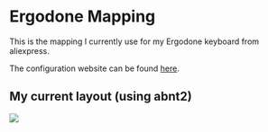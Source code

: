 # Ergodone Mapping

This is the mapping I currently use for my Ergodone keyboard from aliexpress.

The configuration website can be found <a href="https://config.qmk.fm/#/ktec/ergodone/LAYOUT_ergodox">here</a>.

## My current layout (using abnt2)
<img src="https://i.imgur.com/spwqgIP.png" />
